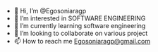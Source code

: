 - 👋 Hi, I’m @Egosoniaragp
- 👀 I’m interested in SOFTWARE ENGINEERING
- 🌱 I’m currently learning software engineering
- 💞️ I’m looking to collaborate on various project
- 📫 How to reach me Egosoniaragp@gmail.com

<!---
Egosoniaragp/Egosoniaragp is a ✨ special ✨ repository because its `README.md` (this file) appears on your GitHub profile.
You can click the Preview link to take a look at your changes.
--->
